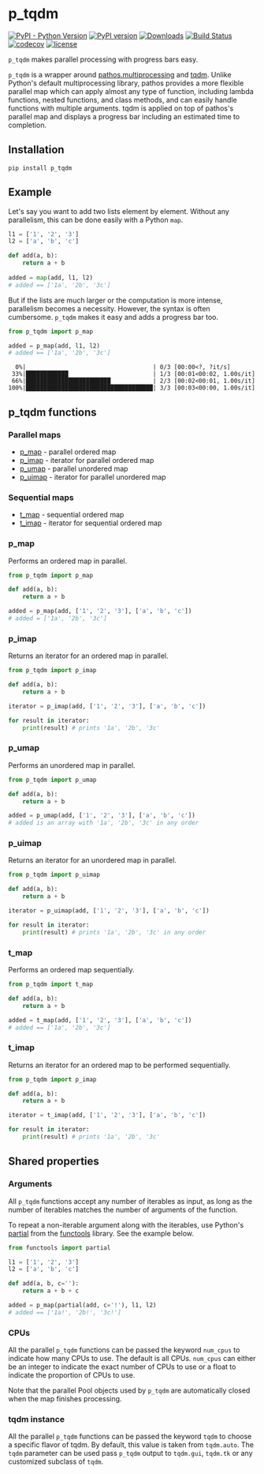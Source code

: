 # p_tqdm

[![PyPI - Python Version](https://img.shields.io/pypi/pyversions/p-tqdm)](https://badge.fury.io/py/p-tqdm)
[![PyPI version](https://badge.fury.io/py/p-tqdm.svg)](https://badge.fury.io/py/p-tqdm)
[![Downloads](https://pepy.tech/badge/p_tqdm)](https://pepy.tech/project/p_tqdm)
[![Build Status](https://github.com/swansonk14/p_tqdm/workflows/tests/badge.svg)](https://github.com/swansonk14/p_tqdm)
[![codecov](https://codecov.io/gh/swansonk14/p_tqdm/branch/main/graph/badge.svg)](https://codecov.io/gh/swansonk14/p_tqdm)
[![license](https://img.shields.io/github/license/swansonk14/p_tqdm.svg)](https://github.com/swansonk14/p_tqdm/blob/main/LICENSE.txt)

`p_tqdm` makes parallel processing with progress bars easy.

`p_tqdm` is a wrapper around [pathos.multiprocessing](https://github.com/uqfoundation/pathos/blob/master/pathos/multiprocessing.py) and [tqdm](https://github.com/tqdm/tqdm). Unlike Python's default multiprocessing library, pathos provides a more flexible parallel map which can apply almost any type of function, including lambda functions, nested functions, and class methods, and can easily handle functions with multiple arguments. tqdm is applied on top of pathos's parallel map and displays a progress bar including an estimated time to completion.

## Installation

```pip install p_tqdm```

## Example

Let's say you want to add two lists element by element. Without any parallelism, this can be done easily with a Python `map`.

```python
l1 = ['1', '2', '3']
l2 = ['a', 'b', 'c']

def add(a, b):
    return a + b
    
added = map(add, l1, l2)
# added == ['1a', '2b', '3c']
```

But if the lists are much larger or the computation is more intense, parallelism becomes a necessity. However, the syntax is often cumbersome. `p_tqdm` makes it easy and adds a progress bar too.

```python
from p_tqdm import p_map

added = p_map(add, l1, l2)
# added == ['1a', '2b', '3c']
```

```
  0%|                                    | 0/3 [00:00<?, ?it/s]
 33%|████████████                        | 1/3 [00:01<00:02, 1.00s/it]
 66%|████████████████████████            | 2/3 [00:02<00:01, 1.00s/it]
100%|████████████████████████████████████| 3/3 [00:03<00:00, 1.00s/it]
```

## p_tqdm functions

### Parallel maps

* [p_map](#p_map) - parallel ordered map
* [p_imap](#p_imap) - iterator for parallel ordered map
* [p_umap](#p_umap) - parallel unordered map
* [p_uimap](#p_uimap) - iterator for parallel unordered map

### Sequential maps
* [t_map](#t_map) - sequential ordered map
* [t_imap](#t_imap) - iterator for sequential ordered map

### p_map

Performs an ordered map in parallel.

```python
from p_tqdm import p_map

def add(a, b):
    return a + b

added = p_map(add, ['1', '2', '3'], ['a', 'b', 'c'])
# added = ['1a', '2b', '3c']
```

### p_imap

Returns an iterator for an ordered map in parallel.

```python
from p_tqdm import p_imap

def add(a, b):
    return a + b

iterator = p_imap(add, ['1', '2', '3'], ['a', 'b', 'c'])

for result in iterator:
    print(result) # prints '1a', '2b', '3c'
```

### p_umap

Performs an unordered map in parallel.

```python
from p_tqdm import p_umap

def add(a, b):
    return a + b

added = p_umap(add, ['1', '2', '3'], ['a', 'b', 'c'])
# added is an array with '1a', '2b', '3c' in any order
```

### p_uimap

Returns an iterator for an unordered map in parallel.

```python
from p_tqdm import p_uimap

def add(a, b):
    return a + b

iterator = p_uimap(add, ['1', '2', '3'], ['a', 'b', 'c'])

for result in iterator:
    print(result) # prints '1a', '2b', '3c' in any order
```

### t_map

Performs an ordered map sequentially.

```python
from p_tqdm import t_map

def add(a, b):
    return a + b

added = t_map(add, ['1', '2', '3'], ['a', 'b', 'c'])
# added == ['1a', '2b', '3c']
```

### t_imap

Returns an iterator for an ordered map to be performed sequentially.

```python
from p_tqdm import p_imap

def add(a, b):
    return a + b

iterator = t_imap(add, ['1', '2', '3'], ['a', 'b', 'c'])

for result in iterator:
    print(result) # prints '1a', '2b', '3c'
```

## Shared properties

### Arguments

All `p_tqdm` functions accept any number of iterables as input, as long as the number of iterables matches the number of arguments of the function.

To repeat a non-iterable argument along with the iterables, use Python's [partial](https://docs.python.org/3/library/functools.html#functools.partial) from the [functools](https://docs.python.org/3/library/functools.html) library. See the example below.

```python
from functools import partial

l1 = ['1', '2', '3']
l2 = ['a', 'b', 'c']

def add(a, b, c=''):
    return a + b + c

added = p_map(partial(add, c='!'), l1, l2)
# added == ['1a!', '2b!', '3c!']
```

### CPUs

All the parallel `p_tqdm` functions can be passed the keyword `num_cpus` to indicate how many CPUs to use. The default is all CPUs. `num_cpus` can either be an integer to indicate the exact number of CPUs to use or a float to indicate the proportion of CPUs to use.

Note that the parallel Pool objects used by `p_tqdm` are automatically closed when the map finishes processing.

### tqdm instance

All the parallel `p_tqdm` functions can be passed the keyword `tqdm` to choose a specific flavor of tqdm. By default, this value is taken from `tqdm.auto`. The `tqdm` parameter can be used pass `p_tqdm` output to `tqdm.gui`, `tqdm.tk` or any customized subclass of `tqdm`.